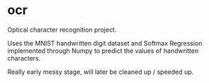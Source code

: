 # ocr
Optical character recognition project.

Uses the MNIST handwritten digit dataset and Softmax Regression implemented through Numpy to predict the values of handwritten characters.

Really early messy stage, will later be cleaned up / speeded up.
